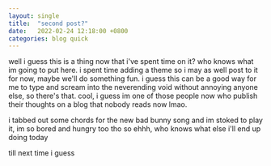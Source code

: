 ```yaml
---
layout: single
title:  "second post?"
date:   2022-02-24 12:18:00 +0800
categories: blog quick
---
```

well i guess this is a thing now that i've spent time on it? who knows what im going to put here. i spent time adding a theme so i may as well post to it for now, maybe we'll do something fun. i guess this can be a good way for me to type and scream into the neverending void without annoying anyone else, so there's that. cool, i guess im one of those people now who publish their thoughts on a blog that nobody reads now lmao.

i tabbed out some chords for the new bad bunny song and im stoked to play it, im so bored and hungry too tho so ehhh, who knows what else i'll end up doing today

till next time i guess
